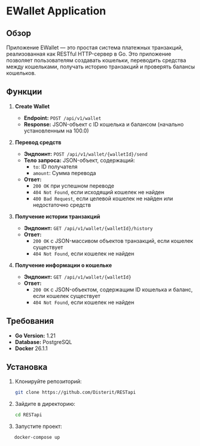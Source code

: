 # EWallet Application

## Обзор

Приложение EWallet — это простая система платежных транзакций, реализованная как RESTful HTTP-сервер в Go. Это приложение позволяет пользователям создавать кошельки, переводить средства между кошельками, получать историю транзакций и проверять балансы кошельков. 

## Функции

1. **Create Wallet**
   - **Endpoint:** `POST /api/v1/wallet`
   - **Response:** JSON-объект с ID кошелька и балансом (начально установленным на 100.0)

2. **Перевод средств**
   - **Эндпоинт:** `POST /api/v1/wallet/{walletId}/send`
   - **Тело запроса:** JSON-объект, содержащий:
     - `to`: ID получателя
     - `amount`: Сумма перевода
   - **Ответ:** 
     - `200 OK` при успешном переводе
     - `404 Not Found`, если исходящий кошелек не найден
     - `400 Bad Request`, если целевой кошелек не найден или недостаточно средств

3. **Получение истории транзакций**
   - **Эндпоинт:** `GET /api/v1/wallet/{walletId}/history`
   - **Ответ:** 
     - `200 OK` с JSON-массивом объектов транзакций, если кошелек существует
     - `404 Not Found`, если кошелек не найден

4. **Получение информации о кошельке**
   - **Эндпоинт:** `GET /api/v1/wallet/{walletId}`
   - **Ответ:**
     - `200 OK` с JSON-объектом, содержащим ID кошелька и баланс, если кошелек существует
     - `404 Not Found`, если кошелек не найден

## Требования

- **Go Version:** 1.21
- **Database:** PostgreSQL
- **Docker** 26.1.1

## Установка

1. Клонируйте репозиторий:
   ```bash
   git clone https://github.com/Disterit/RESTapi
2. Зайдите в директорию:
   ```bash
   cd RESTapi
3. Запустите проект:
```bash
   docker-compose up
